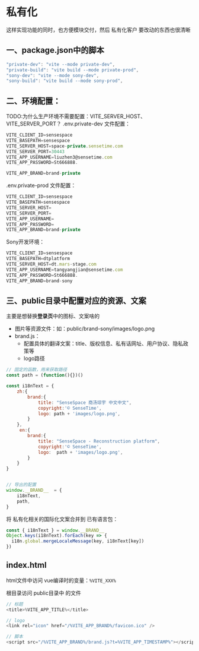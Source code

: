 # 私有化

这样实现功能的同时，也方便模块交付，然后 私有化客户 要改动的东西也很清晰

## 一、package.json中的脚本
```js
"private-dev": "vite --mode private-dev",
"private-build": "vite build --mode private-prod",
"sony-dev": "vite --mode sony-dev",
"sony-build": "vite build --mode sony-prod",
```
## 二、环境配置：
TODO:为什么生产环境不需要配置：VITE_SERVER_HOST、VITE_SERVER_PORT？
.env.private-dev 文件配置：
```js
VITE_CLIENT_ID=sensespace
VITE_BASEPATH=sensespace
VITE_SERVER_HOST=space-private.sensetime.com
VITE_SERVER_PORT=30443
VITE_APP_USERNAME=liuzhen3@sensetime.com
VITE_APP_PASSWORD=St666888.

VITE_APP_BRAND=brand-private
```

.env.private-prod 文件配置：
```js
VITE_CLIENT_ID=sensespace
VITE_BASEPATH=sensespace
VITE_SERVER_HOST=
VITE_SERVER_PORT=
VITE_APP_USERNAME=
VITE_APP_PASSWORD=
VITE_APP_BRAND=brand-private
```

Sony开发环境：
```js
VITE_CLIENT_ID=sensespace
VITE_BASEPATH=dtplatform
VITE_SERVER_HOST=dt.mars-stage.com
VITE_APP_USERNAME=tangyangjian@sensetime.com
VITE_APP_PASSWORD=St666888.
VITE_APP_BRAND=brand-sony
```

## 三、public目录中配置对应的资源、文案
主要是想替换**登录页**中的图标、文案啥的

* 图片等资源文件：如：public/brand-sony/images/logo.png
* brand.js：
    * 配置具体的翻译文案：title、版权信息、私有话网址、用户协议、隐私政策等
    * logo路径

```js
// 固定的函数，用来获取路径
const path = (function(){})()

const i18nText = {
    zh:{
        brand:{
            title: "SenseSpace 商汤琼宇 中文中文",
            copyright:'© SenseTime',
            logo: path + 'images/logo.png',
        }
    },
     en:{
        brand:{
            title: "SenseSpace - Reconstruction platform",
            copyright:'© SenseTime',
            logo:  path + 'images/logo.png',
        }
    }
}


// 导出的配置
window.__BRAND__  = {
    i18nText,
    path,
}
```

将 私有化相关的国际化文案合并到 已有语言包：
```js
const { i18nText } = window.__BRAND__
Object.keys(i18nText).forEach(key => {
  i18n.global.mergeLocaleMessage(key, i18nText[key])
})
```

## index.html
html文件中访问 vue编译时的变量：```%VITE_XXX%``` 

根目录访问 public目录中 的文件
```js
// 标题
<title>%VITE_APP_TITLE%</title>

// logo
<link rel="icon" href="/%VITE_APP_BRAND%/favicon.ico" />

// 脚本
<script src="/%VITE_APP_BRAND%/brand.js?t=%VITE_APP_TIMESTAMP%"></script>
```